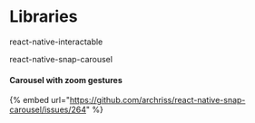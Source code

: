 # Libraries

react-native-interactable

react-native-snap-carousel

#### Carousel with zoom gestures

{% embed url="https://github.com/archriss/react-native-snap-carousel/issues/264" %}



